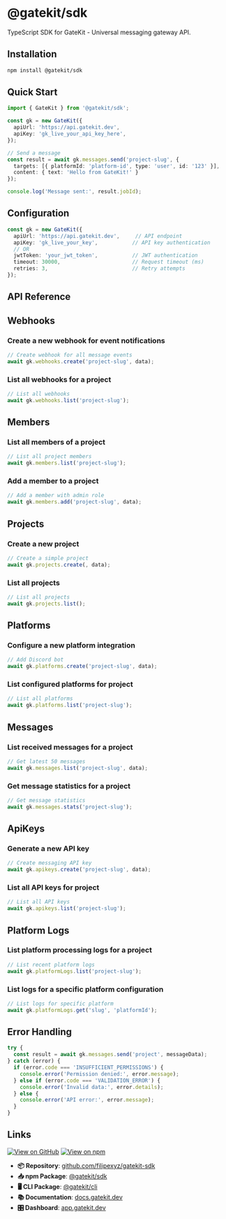 # @gatekit/sdk

TypeScript SDK for GateKit - Universal messaging gateway API.

## Installation

```bash
npm install @gatekit/sdk
```

## Quick Start

```typescript
import { GateKit } from '@gatekit/sdk';

const gk = new GateKit({
  apiUrl: 'https://api.gatekit.dev',
  apiKey: 'gk_live_your_api_key_here',
});

// Send a message
const result = await gk.messages.send('project-slug', {
  targets: [{ platformId: 'platform-id', type: 'user', id: '123' }],
  content: { text: 'Hello from GateKit!' }
});

console.log('Message sent:', result.jobId);
```

## Configuration

```typescript
const gk = new GateKit({
  apiUrl: 'https://api.gatekit.dev',     // API endpoint
  apiKey: 'gk_live_your_key',           // API key authentication
  // OR
  jwtToken: 'your_jwt_token',           // JWT authentication
  timeout: 30000,                       // Request timeout (ms)
  retries: 3,                           // Retry attempts
});
```

## API Reference

## Webhooks

### Create a new webhook for event notifications
```typescript
// Create webhook for all message events
await gk.webhooks.create('project-slug', data);
```

### List all webhooks for a project
```typescript
// List all webhooks
await gk.webhooks.list('project-slug');
```

## Members

### List all members of a project
```typescript
// List all project members
await gk.members.list('project-slug');
```

### Add a member to a project
```typescript
// Add a member with admin role
await gk.members.add('project-slug', data);
```

## Projects

### Create a new project
```typescript
// Create a simple project
await gk.projects.create(, data);
```

### List all projects
```typescript
// List all projects
await gk.projects.list();
```

## Platforms

### Configure a new platform integration
```typescript
// Add Discord bot
await gk.platforms.create('project-slug', data);
```

### List configured platforms for project
```typescript
// List all platforms
await gk.platforms.list('project-slug');
```

## Messages

### List received messages for a project
```typescript
// Get latest 50 messages
await gk.messages.list('project-slug', data);
```

### Get message statistics for a project
```typescript
// Get message statistics
await gk.messages.stats('project-slug');
```

## ApiKeys

### Generate a new API key
```typescript
// Create messaging API key
await gk.apikeys.create('project-slug', data);
```

### List all API keys for project
```typescript
// List all API keys
await gk.apikeys.list('project-slug');
```

## Platform Logs

### List platform processing logs for a project
```typescript
// List recent platform logs
await gk.platformLogs.list('project-slug');
```

### List logs for a specific platform configuration
```typescript
// List logs for specific platform
await gk.platformLogs.get('slug', 'platformId');
```

## Error Handling

```typescript
try {
  const result = await gk.messages.send('project', messageData);
} catch (error) {
  if (error.code === 'INSUFFICIENT_PERMISSIONS') {
    console.error('Permission denied:', error.message);
  } else if (error.code === 'VALIDATION_ERROR') {
    console.error('Invalid data:', error.details);
  } else {
    console.error('API error:', error.message);
  }
}
```

## Links

[![View on GitHub](https://img.shields.io/badge/View%20on-GitHub-blue?logo=github)](https://github.com/filipexyz/gatekit-sdk)
[![View on npm](https://img.shields.io/badge/View%20on-npm-red?logo=npm)](https://www.npmjs.com/package/@gatekit/sdk)

- **📦 Repository**: [github.com/filipexyz/gatekit-sdk](https://github.com/filipexyz/gatekit-sdk)
- **📥 npm Package**: [@gatekit/sdk](https://www.npmjs.com/package/@gatekit/sdk)
- **🖥️ CLI Package**: [@gatekit/cli](https://www.npmjs.com/package/@gatekit/cli)
- **📚 Documentation**: [docs.gatekit.dev](https://docs.gatekit.dev)
- **🎛️ Dashboard**: [app.gatekit.dev](https://app.gatekit.dev)

